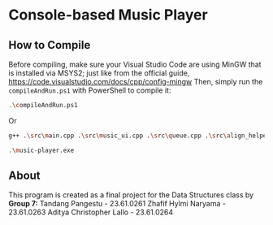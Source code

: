 # Console-based Music Player

## How to Compile
Before compiling, make sure your Visual Studio Code are using MinGW that is installed via MSYS2; just like from the official guide, https://code.visualstudio.com/docs/cpp/config-mingw
Then, simply run the `compileAndRun.ps1` with PowerShell to compile it:
```sh
.\compileAndRun.ps1
```
Or
```sh
g++ .\src\main.cpp .\src\music_ui.cpp .\src\queue.cpp .\src\align_helper.hpp -o music-player.exe -l winmm
```
```sh
.\music-player.exe
```
## About
This program is created as a final project for the Data Structures class by
**Group 7:**
Tandang Pangestu - 23.61.0261
Zhafif Hylmi Naryama - 23.61.0263
Aditya Christopher Lallo - 23.61.0264